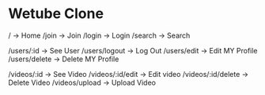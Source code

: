 # Wetube Clone

/ -> Home
/join -> Join
/login -> Login
/search -> Search

/users/:id -> See User
/users/logout -> Log Out
/users/edit -> Edit MY Profile
/users/delete -> Delete MY Profile

/videos/:id -> See Video
/videos/:id/edit -> Edit video
/videos/:id/delete -> Delete Video
/videos/upload -> Upload Video
